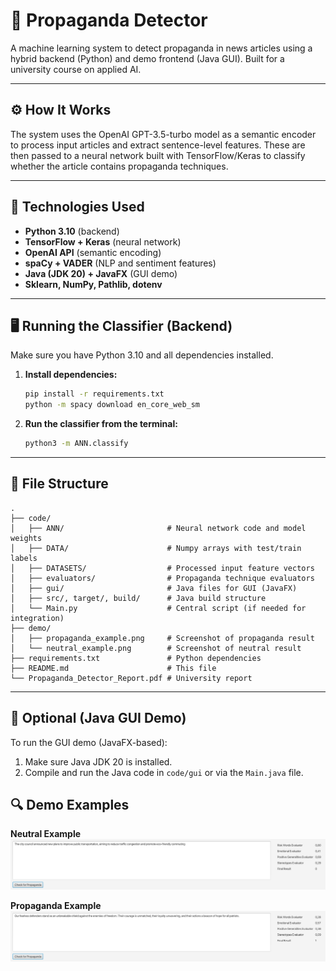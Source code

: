 # 🧠 Propaganda Detector

A machine learning system to detect propaganda in news articles using a hybrid backend (Python) and demo frontend (Java GUI). Built for a university course on applied AI.

---

## ⚙️ How It Works

The system uses the OpenAI GPT-3.5-turbo model as a semantic encoder to process input articles and extract sentence-level features. These are then passed to a neural network built with TensorFlow/Keras to classify whether the article contains propaganda techniques.

---

## 🧪 Technologies Used

- **Python 3.10** (backend)
- **TensorFlow + Keras** (neural network)
- **OpenAI API** (semantic encoding)
- **spaCy + VADER** (NLP and sentiment features)
- **Java (JDK 20) + JavaFX** (GUI demo)
- **Sklearn, NumPy, Pathlib, dotenv**

---

## 🖥️ Running the Classifier (Backend)

Make sure you have Python 3.10 and all dependencies installed.

1. **Install dependencies:**
   ```bash
   pip install -r requirements.txt
   python -m spacy download en_core_web_sm
   ```

2. **Run the classifier from the terminal:**
   ```bash
   python3 -m ANN.classify
   ```

---

## 🧪 File Structure

```
.
├── code/
│   ├── ANN/                       # Neural network code and model weights
│   ├── DATA/                      # Numpy arrays with test/train labels
│   ├── DATASETS/                  # Processed input feature vectors
│   ├── evaluators/                # Propaganda technique evaluators
│   ├── gui/                       # Java files for GUI (JavaFX)
│   ├── src/, target/, build/      # Java build structure
│   └── Main.py                    # Central script (if needed for integration)
├── demo/
│   ├── propaganda_example.png     # Screenshot of propaganda result
│   └── neutral_example.png        # Screenshot of neutral result
├── requirements.txt               # Python dependencies
├── README.md                      # This file
└── Propaganda_Detector_Report.pdf # University report
```

---

## 🧪 Optional (Java GUI Demo)

To run the GUI demo (JavaFX-based):
1. Make sure Java JDK 20 is installed.
2. Compile and run the Java code in `code/gui` or via the `Main.java` file.

## 🔍 Demo Examples

**Neutral Example**  
<img src="demo/neutral_example.png" alt="Neutral Example" style="max-width: 100%;"/>

**Propaganda Example**  
<img src="demo/propaganda_example.png" alt="Propaganda Example" style="max-width: 100%;"/>